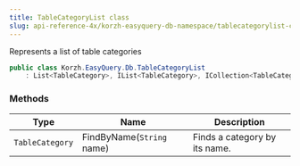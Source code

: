 ```yaml
---
title: TableCategoryList class
slug: api-reference-4x/korzh-easyquery-db-namespace/tablecategorylist-class
---
```


Represents a list of table categories
```csharp
public class Korzh.EasyQuery.Db.TableCategoryList
    : List<TableCategory>, IList<TableCategory>, ICollection<TableCategory>, IEnumerable<TableCategory>, IEnumerable, IList, ICollection, IReadOnlyList<TableCategory>, IReadOnlyCollection<TableCategory>

```

### Methods

| Type | Name | Description | 
| --- | --- | --- | 
| `TableCategory` | FindByName(`String` name) | Finds a category by its name. |
